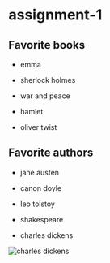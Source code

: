 # assignment-1
## Favorite books

* emma 

* sherlock holmes

* war and peace

* hamlet

* oliver twist

## Favorite authors

* jane austen

* canon doyle

* leo tolstoy

* shakespeare

* charles dickens


![charles dickens](https://www.google.com/search?q=shakespeare+images&tbm=isch&ved=2ahUKEwjTxtq-q7XrAhUdBjQIHc1ADwsQ2-cCegQIABAA&oq=shakespeare+&gs_lcp=CgNpbWcQARgAMgQIABBDMgcIABCxAxBDMgUIABCxAzIFCAAQsQMyBQgAELEDMgIIADIFCAAQsQMyAggAMgIIADICCAA6BwgjEOoCECc6BAgjECc6CAgAELEDEIMBULHEA1jr8ANg44UEaAFwAHgAgAHpAYgBkwaSAQUwLjIuMpgBAKABAaoBC2d3cy13aXotaW1nsAEKwAEB&sclient=img&ei=p3tEX5PXNp2M0PEPzYG9WA&bih=529&biw=1280&hl=en#imgrc=IFK-uv1zdtAUSM)


